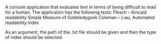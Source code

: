 A console application that evaluates text in terms of being difficult to read for a human. The application has the following tests: 
Flesch – Kincaid readability
Simple Measure of Gobbledygook
Coleman – Liau, Automated readability index

As an argument, the path of the .txt file should be given and then the type of index should be selected.
